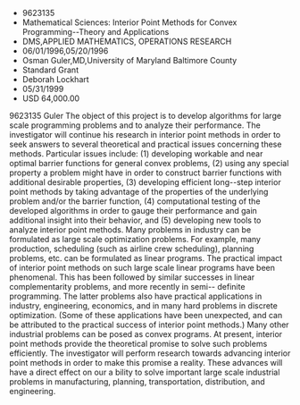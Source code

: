 
* 9623135
* Mathematical Sciences: Interior Point Methods for Convex Programming--Theory and Applications
* DMS,APPLIED MATHEMATICS, OPERATIONS RESEARCH
* 06/01/1996,05/20/1996
* Osman Guler,MD,University of Maryland Baltimore County
* Standard Grant
* Deborah Lockhart
* 05/31/1999
* USD 64,000.00

9623135 Guler The object of this project is to develop algorithms for large
scale programming problems and to analyze their performance. The investigator
will continue his research in interior point methods in order to seek answers to
several theoretical and practical issues concerning these methods. Particular
issues include: (1) developing workable and near optimal barrier functions for
general convex problems, (2) using any special property a problem might have in
order to construct barrier functions with additional desirable properties, (3)
developing efficient long--step interior point methods by taking advantage of
the properties of the underlying problem and/or the barrier function, (4)
computational testing of the developed algorithms in order to gauge their
performance and gain additional insight into their behavior, and (5) developing
new tools to analyze interior point methods. Many problems in industry can be
formulated as large scale optimization problems. For example, many production,
scheduling (such as airline crew scheduling), planning problems, etc. can be
formulated as linear programs. The practical impact of interior point methods on
such large scale linear programs have been phenomenal. This has been followed by
similar successes in linear complementarity problems, and more recently in
semi-- definite programming. The latter problems also have practical
applications in industry, engineering, economics, and in many hard problems in
discrete optimization. (Some of these applications have been unexpected, and can
be attributed to the practical success of interior point methods.) Many other
industrial problems can be posed as convex programs. At present, interior point
methods provide the theoretical promise to solve such problems efficiently. The
investigator will perform research towards advancing interior point methods in
order to make this promise a reality. These advances will have a direct effect
on our a bility to solve important large scale industrial problems in
manufacturing, planning, transportation, distribution, and engineering.
